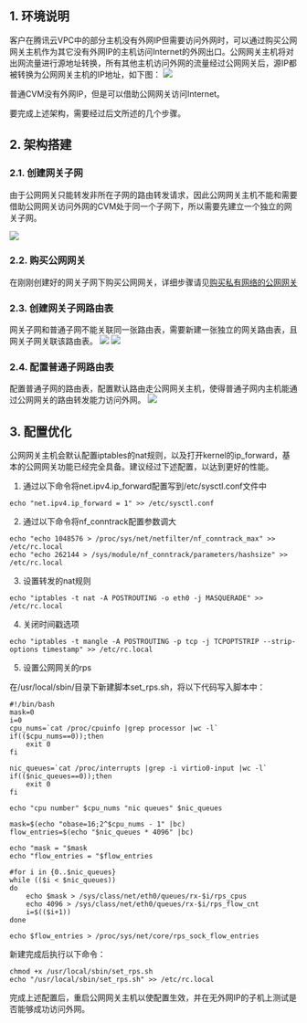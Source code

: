## 1. 环境说明

客户在腾讯云VPC中的部分主机没有外网IP但需要访问外网时，可以通过购买公网网关主机作为其它没有外网IP的主机访问Internet的外网出口。公网网关主机将对出网流量进行源地址转换，所有其他主机访问外网的流量经过公网网关后，源IP都被转换为公网网关主机的IP地址，如下图：
![](//mccdn.qcloud.com/img56c6b95099539.png)

普通CVM没有外网IP，但是可以借助公网网关访问Internet。

要完成上述架构，需要经过后文所述的几个步骤。

## 2. 架构搭建
### 2.1. 创建网关子网
由于公网网关只能转发非所在子网的路由转发请求，因此公网网关主机不能和需要借助公网网关访问外网的CVM处于同一个子网下，所以需要先建立一个独立的网关子网。

![](//mccdn.qcloud.com/img56c6bae35eb98.png)

### 2.2. 购买公网网关
在刚刚创建好的网关子网下购买公网网关，详细步骤请见[购买私有网络的公网网关](http://www.qcloud.com/doc/product/215/%E8%B4%AD%E4%B9%B0%E7%A7%81%E6%9C%89%E7%BD%91%E7%BB%9C%E7%9A%84%E5%85%AC%E7%BD%91%E7%BD%91%E5%85%B3)

### 2.3. 创建网关子网路由表
网关子网和普通子网不能关联同一张路由表，需要新建一张独立的网关路由表，且网关子网关联该路由表。
![](//mccdn.qcloud.com/img56c6bbdc8d197.png)
![](//mccdn.qcloud.com/img56c6bbe5752ab.png)

### 2.4. 配置普通子网路由表
配置普通子网的路由表，配置默认路由走公网网关主机，使得普通子网内主机能通过公网网关的路由转发能力访问外网。
![](//mccdn.qcloud.com/img56c6bc54c5dd6.png)

## 3. 配置优化
公网网关主机会默认配置iptables的nat规则，以及打开kernel的ip_forward，基本的公网网关功能已经完全具备。建议经过下述配置，以达到更好的性能。

1) 通过以下命令将net.ipv4.ip_forward配置写到/etc/sysctl.conf文件中

```
echo "net.ipv4.ip_forward = 1" >> /etc/sysctl.conf
```
2) 通过以下命令将nf_conntrack配置参数调大

```
echo "echo 1048576 > /proc/sys/net/netfilter/nf_conntrack_max" >> /etc/rc.local
echo "echo 262144 > /sys/module/nf_conntrack/parameters/hashsize" >> /etc/rc.local
```

3) 设置转发的nat规则

```
echo "iptables -t nat -A POSTROUTING -o eth0 -j MASQUERADE" >> /etc/rc.local
```

4) 关闭时间戳选项

```
echo "iptables -t mangle -A POSTROUTING -p tcp -j TCPOPTSTRIP --strip-options timestamp" >> /etc/rc.local
```

5) 设置公网网关的rps

在/usr/local/sbin/目录下新建脚本set_rps.sh，将以下代码写入脚本中：

```
#!/bin/bash
mask=0
i=0
cpu_nums=`cat /proc/cpuinfo |grep processor |wc -l`
if(($cpu_nums==0));then
	exit 0
fi

nic_queues=`cat /proc/interrupts |grep -i virtio0-input |wc -l`
if(($nic_queues==0));then
    exit 0
fi

echo "cpu number" $cpu_nums "nic queues" $nic_queues

mask=$(echo "obase=16;2^$cpu_nums - 1" |bc)
flow_entries=$(echo "$nic_queues * 4096" |bc)

echo "mask = "$mask
echo "flow_entries = "$flow_entries

#for i in {0..$nic_queues}
while (($i < $nic_queues))  
do
	echo $mask > /sys/class/net/eth0/queues/rx-$i/rps_cpus
	echo 4096 > /sys/class/net/eth0/queues/rx-$i/rps_flow_cnt
	i=$(($i+1)) 
done

echo $flow_entries > /proc/sys/net/core/rps_sock_flow_entries 

```

新建完成后执行以下命令：

```
chmod +x /usr/local/sbin/set_rps.sh
echo "/usr/local/sbin/set_rps.sh" >> /etc/rc.local
```

完成上述配置后，重启公网网关主机以使配置生效，并在无外网IP的子机上测试是否能够成功访问外网。